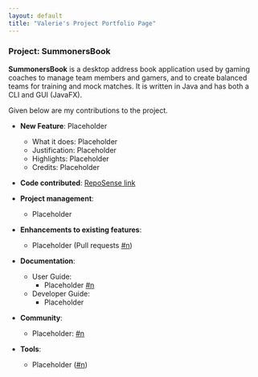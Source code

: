 ```yaml
---
layout: default
title: "Valerie's Project Portfolio Page"
---
```


### Project: SummonersBook

**SummonersBook** is a desktop address book application used by gaming coaches to manage team members and gamers, and to create balanced teams for training and mock matches. It is written in Java and has both a CLI and GUI (JavaFX).

Given below are my contributions to the project.

* **New Feature**: Placeholder
    * What it does: Placeholder
    * Justification: Placeholder
    * Highlights: Placeholder
    * Credits: Placeholder

* **Code contributed**: [RepoSense link]()

* **Project management**:
    * Placeholder

* **Enhancements to existing features**:
    * Placeholder (Pull requests [\#n]())

* **Documentation**:
    * User Guide:
        * Placeholder [\#n]()
    * Developer Guide:
        * Placeholder

* **Community**:
    * Placeholder: [\#n]()

* **Tools**:
    * Placeholder ([\#n]())
